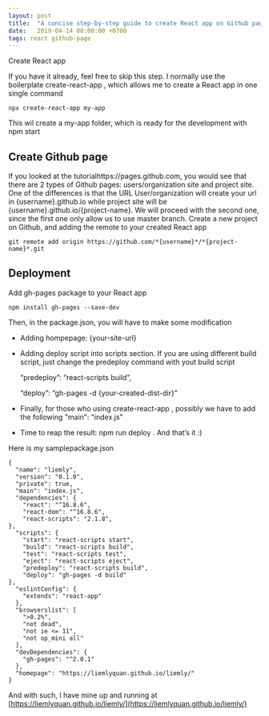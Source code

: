 ```yaml
---
layout: post
title:  "A concise step-by-step guide to create React app on Github page"
date:   2019-04-14 00:00:00 +0700
tags: react github-page
---
```


Create React app

If you have it already, feel free to skip this step. I normally use the boilerplate create-react-app , which allows me to create a React app in one single command

    npx create-react-app my-app

This wil create a my-app folder, which is ready for the development with npm start

## Create Github page

If you looked at the tutorialhttps://pages.github.com, you would see that there are 2 types of Github pages: users/organization site and project site. One of the differences is that the URL User/organization will create your url in {username}.github.io while project site will be {username}.github.io/{project-name}. We will proceed with the second one, since the first one only allow us to use master branch. Create a new project on Github, and adding the remote to your created React app

    git remote add origin https://github.com/*{username}*/*{project-name}*.git

## Deployment

Add gh-pages package to your React app

    npm install gh-pages --save-dev

Then, in the package.json, you will have to make some modification

* Adding hompepage: {your-site-url}

* Adding deploy script into scripts section. If you are using different build script, just change the predeploy command with yout build script

    “predeploy”: “react-scripts build”,

    “deploy”: “gh-pages -d {your-created-dist-dir}”

* Finally, for those who using create-react-app , possibly we have to add the following "main": "index.js"

* Time to reap the result: npm run deploy . And that’s it :)

Here is my samplepackage.json

    {
      "name": "liemly",
      "version": "0.1.0",
      "private": true,
      "main": "index.js",
      "dependencies": {
        "react": "^16.8.6",
        "react-dom": "^16.8.6",
        "react-scripts": "2.1.8",
    },
      "scripts": {
        "start": "react-scripts start",
        "build": "react-scripts build",
        "test": "react-scripts test",
        "eject": "react-scripts eject",
        "predeploy": "react-scripts build",
        "deploy": "gh-pages -d build"
    },
      "eslintConfig": {
        "extends": "react-app"
      },
      "browserslist": [
        ">0.2%",
        "not dead",
        "not ie <= 11",
        "not op_mini all"
      ],
      "devDependencies": {
        "gh-pages": "^2.0.1"
      },
      "homepage": "https://liemlyquan.github.io/liemly/"
    }

And with such, I have mine up and running at [https://liemlyquan.github.io/liemly/](https://liemlyquan.github.io/liemly/)

